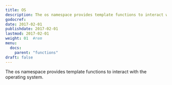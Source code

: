 ```yaml
---
title: OS
description: The os namespace provides template functions to interact with the operating system.
godocref:
date: 2017-02-01
publishdate: 2017-02-01
lastmod: 2017-02-01
weight: 01	#rem
menu:
  docs:
    parent: "functions"
draft: false
---
```


The os namespace provides template functions to interact with the operating system.